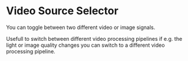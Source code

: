 # Video Source Selector

You can toggle between two different video or image signals.

Usefull to switch between different video processing pipelines if e.g.
the light or image quality changes you can switch to a different video
processing pipeline.

